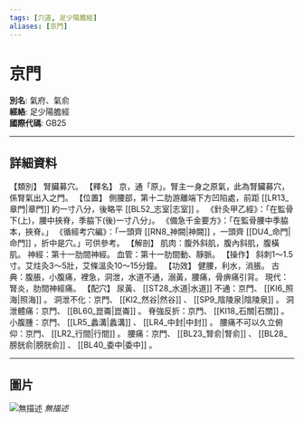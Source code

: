 ```yaml
---
tags: [穴道, 足少陽膽經]
aliases: [京門]
---
```


# 京門

**別名**: 氣府、氣俞  
**經絡**: 足少陽膽經  
**國際代碼**: GB25  

---

## 詳細資料
【類別】
腎臟募穴。
【釋名】
京，通「原」。腎主一身之原氣，此為腎臟募穴，係腎氣出入之門。
【位置】
側腰部，第十二肋游離端下方凹陷處，前距 [[LR13_章門|章門]] 約一寸八分，後略平 [[BL52_志室|志室]] 。
《針灸甲乙經》：「在監骨下(上)，腰中挾脊，季脇下(後)一寸八分」。
《備急千金要方》：「在監骨腰中季脇本，挾脊。」
《循經考穴編》：「一頭齊 [[RN8_神闕|神闕]] ，一頭齊 [[DU4_命門|命門]] ，折中是穴。」可供參考。
【解剖】
肌肉：腹外斜肌，腹內斜肌，腹橫肌。
神經：第十一肋間神經。
血管：第十一肋間動、靜脈。
【操作】
斜刺1～1.5寸。艾炷灸3～5壯，艾條溫灸10～15分鐘。
【功效】
健腰，利水，消脹。
古典：腹脹，小腹痛，裡急，洞泄，水道不通，溺黃，腰痛，骨痹痛引背。
現代：腎炎，肋間神經痛。
【配穴】
尿黃、 [[ST28_水道|水道]] 不通：京門、 [[KI6_照海|照海]] 。
洞泄不化：京門、 [[KI2_然谷|然谷]] 、 [[SP9_陰陵泉|陰陵泉]] 。
洞泄體痛：京門、 [[BL60_崑崙|崑崙]] 。
脊強反折：京門、 [[KI18_石關|石關]] 。
小腹腫：京門、 [[LR5_蠡溝|蠡溝]] 、 [[LR4_中封|中封]] 。
腰痛不可以久立俯仰：京門、 [[LR2_行間|行間]] 。
腰痛：京門、 [[BL23_腎俞|腎俞]] 、 [[BL28_膀胱俞|膀胱俞]] 、 [[BL40_委中|委中]] 。

---

## 圖片
![無描述](https://yibian.hopto.org/pic/shu16/63.gif)
_無描述_

